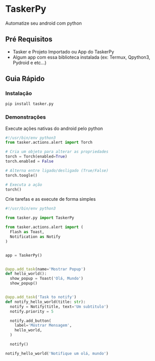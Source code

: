 # TaskerPy

Automatize seu android com python


## Pré Requisitos
- Tasker e Projeto Importado ou App do TaskerPy
- Algum app com essa biblioteca instalada (ex: Termux, Qpython3, Pydroid e etc...)


## Guia Rápido

### Instalação

```bash
pip install tasker.py
```

### Demonstrações

Execute ações nativas do android pelo python

```python
#!/usr/bin/env python3
from tasker.actions.alert import Torch

# Cria um objeto para alterar as propriedades
torch = Torch(enabled=True)
torch.enabled = False

# Alterna entre ligado/desligado (True/False)
torch.toogle()

# Executa a ação
torch()
```

Crie tarefas e as execute de forma simples

```python
#!/usr/bin/env python3

from tasker.py import TaskerPy

from tasker.actions.alert import (
  Flash as Toast,
  Notification as Notify
)


app = TaskerPy()


@app.add_task(name='Mostrar Popup')
def hello_world():
  show_popup = Toast('Olá, Mundo')
  show_popup()


@app.add_task('Task to notify')
def notify_hello_world(title: str):
  notify = Notify(title, text='Um subtitulo')
  notify.priority = 5

  notify.add_button(
    label='Mostrar Mensagem',
    hello_world,
  )

  notify()

notify_hello_world('Notifique um olá, mundo')
```
